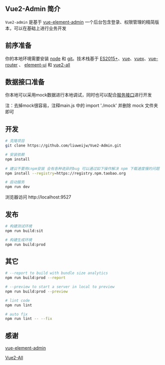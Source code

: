 ## Vue2-Admin 简介

`Vue2-admin` 是基于 [vue-element-admin](https://github.com/PanJiaChen/vue-element-admin) 一个后台包含登录、权限管理的精简版本，可以在基础上进行业务开发

## 前序准备

你的本地环境需要安装 [node](http://nodejs.org/) 和 [git](https://git-scm.com/)。技术栈基于 [ES2015+](http://es6.ruanyifeng.com/)、[vue](https://cn.vuejs.org/index.html)、[vuex](https://vuex.vuejs.org/zh-cn/)、[vue-router](https://router.vuejs.org/zh-cn/) 、 [element-ui](https://github.com/ElemeFE/element) 和 [vue2-all](https://github.com/liuweijw/Vue2-All)

## 数据接口准备

你本地可以采用mock数据进行本地调试，同时也可以配合[服务接口](https://github.com/liuweijw/fw-cloud-framework)进行开发

注：去掉mock很容易，注释main.js 中的 import './mock' 并删除 mock 文件夹即可

## 开发
```bash
# 克隆项目
git clone https://github.com/liuweijw/Vue2-Admin.git

# 安装依赖
npm install
   
# 建议不要用cnpm安装 会有各种诡异的bug 可以通过如下操作解决 npm 下载速度慢的问题
npm install --registry=https://registry.npm.taobao.org

# 启动服务
npm run dev
```
浏览器访问 http://localhost:9527

## 发布
```bash
# 构建测试环境
npm run build:sit

# 构建生成环境
npm run build:prod
```

## 其它
```bash
# --report to build with bundle size analytics
npm run build:prod --report

# --preview to start a server in local to preview
npm run build:prod --preview

# lint code
npm run lint

# auto fix
npm run lint -- --fix
```

## 感谢

[vue-element-admin](https://github.com/PanJiaChen/vue-element-admin)

[Vue2-All](https://github.com/liuweijw/Vue2-All)
